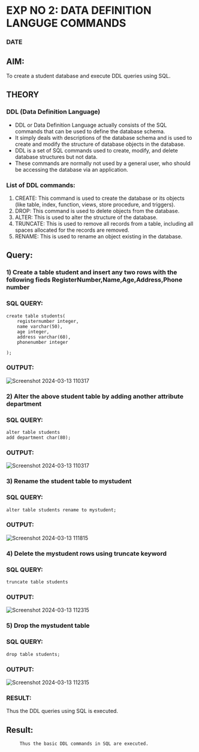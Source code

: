 # EXP NO 2: DATA DEFINITION LANGUGE COMMANDS 
### DATE
## AIM:
To create a student database and execute DDL queries using SQL.


## THEORY
### DDL (Data Definition Language)

* DDL or Data Definition Language actually consists of the SQL commands that can be used to define the database schema.
* It simply deals with descriptions of the database schema and is used to create and modify the structure of database objects in the database.
* DDL is a set of SQL commands used to create, modify, and delete database structures but not data.
* These commands are normally not used by a general user, who should be accessing the database via an application.

 
### List of DDL commands: 
1. CREATE: This command is used to create the database or its objects (like table, index, function, views, store procedure, and triggers).
2. DROP: This command is used to delete objects from the database.
3. ALTER: This is used to alter the structure of the database.
4. TRUNCATE: This is used to remove all records from a table, including all spaces allocated for the records are removed.
5. RENAME: This is used to rename an object existing in the database.

## Query:

### 1) Create a table student  and insert any two rows with the following fieds RegisterNumber,Name,Age,Address,Phone number

### SQL QUERY: 
```
create table students(
    registernumber integer,
    name varchar(50),
    age integer,
    address varchar(60),
    phonenumber integer
    
);
```
### OUTPUT:
![Screenshot 2024-03-13 110317](https://github.com/sakthipriyadhanusu/DBMS/assets/119393194/28576b8f-dc1a-4950-aa2d-efa3a0c0adc5)


### 2) Alter the above student table by adding another attribute department

### SQL QUERY:
```
alter table students
add department char(80);
```
### OUTPUT:
![Screenshot 2024-03-13 110317](https://github.com/sakthipriyadhanusu/DBMS/assets/119393194/79e91054-1c31-40ad-a62f-44590f1f595b)

### 3) Rename the student table to mystudent

### SQL QUERY: 
```
alter table students rename to mystudent;
```
### OUTPUT:
![Screenshot 2024-03-13 111815](https://github.com/sakthipriyadhanusu/DBMS/assets/119393194/a26a4b95-77f2-458c-a9d0-338e2649c32d)

### 4) Delete the mystudent rows using truncate keyword

### SQL QUERY: 
```
truncate table students
```
### OUTPUT:
![Screenshot 2024-03-13 112315](https://github.com/sakthipriyadhanusu/DBMS/assets/119393194/817ce03a-f376-4cce-ae60-dbb906eaadba)

### 5) Drop the mystudent table
 
### SQL QUERY: 
```
drop table students;
```
### OUTPUT:
![Screenshot 2024-03-13 112315](https://github.com/sakthipriyadhanusu/DBMS/assets/119393194/54dcf9fb-3137-4e6a-8119-d005c29705b6)

### RESULT:
Thus the DDL queries using SQL is executed.








## Result:
         Thus the basic DDL commands in SQL are executed. 


